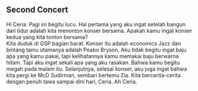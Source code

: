 ##  Second Concert

Hi Ceria. Pagi ini begitu lucu. Hal pertama yang aku ingat setelah bangun dari tidur adalah kita menonton konser bersama.
Apakah kamu ingat konser kedua yang kita tonton bersama?  
Kita duduk di GSP bagian barat. Konser itu adalah economics Jazz dan bintang tamu utamanya adalah Peabo Bryson. 
Aku tidak begitu ingat baju apa yang kamu pakai, tapi kelihatannya kamu memakai baju berwarna hitam.
Tapi aku ingat sekali apa yang aku rasakan. Bahwa kamu begitu megah pada malam itu.
Selanjutnya, selesai konser, aku juga ingat bahwa kita pergi ke McD Sudirman, sembari bertemu Zia.
Kita bercerita-cerita dengan penuh tawa sampai dini hari, Ceria.
Ah Ceria.


